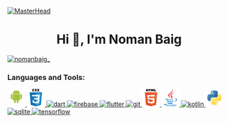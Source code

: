 [![MasterHead](https://2.bp.blogspot.com/-ZBJxNzkoXaM/Xod8lNLGk_I/AAAAAAAAOzk/VcraFVumnH0K5ljwbMcmVwnKPoCH3sO7QCLcBGAsYHQ/s1600/Artboard%2B1-200.jpg)](https://g.dev/nomiz)


<h1 align="center">Hi 👋, I'm Noman Baig</h1>
<!-- <h3 align="center">I have entrepreneurial skills and startup experience. I have worked on one e-commerce app and built different kinds of small projects on Android. I regularly contribute to open source on Github. I have completed computer science courses and have been certified by Harvard and Stanford.</h3> -->

<!-- <img align="right" alt="Coding" width="150" src="https://media.giphy.com/media/HscDLzkO8EOTmgkhQP/giphy.gif"> -->

<!-- <p align="left"> <img src="https://komarev.com/ghpvc/?username=nomanbaiga&label=Profile%20views&color=0e75b6&style=flat" alt="nomanbaiga" /> </p>

<p align="left"> <a href="https://github.com/ryo-ma/github-profile-trophy"><img src="https://github-profile-trophy.vercel.app/?username=nomanbaiga" alt="nomanbaiga" /></a> </p> -->

<p align="left"> <a href="https://twitter.com/nomanbaig_" target="blank"><img src="https://img.shields.io/twitter/follow/nomanbaig_?logo=twitter&style=for-the-badge" alt="nomanbaig_" /></a> </p>

<!-- - 💬 Ask me about **Android** -->

<!-- - 📫 How to reach me **something@gmail.com** -->

<!-- - 📄 Know about my experiences [https://drive.google.com/file/d/1kAQWPy3o0JPsYa2ifxtXGI13NK41MvXM/view?usp=share_link](https://drive.google.com/file/d/1kAQWPy3o0JPsYa2ifxtXGI13NK41MvXM/view?usp=share_link) -->

<!-- <h3 align="left">Connect with me:</h3>
<p align="left">
<a href="https://twitter.com/nomanbaig_" target="blank"><img align="center" src="https://raw.githubusercontent.com/rahuldkjain/github-profile-readme-generator/master/src/images/icons/Social/twitter.svg" alt="nomanbaig_" height="30" width="40" /></a>
<a href="https://linkedin.com/in/nomiz" target="blank"><img align="center" src="https://raw.githubusercontent.com/rahuldkjain/github-profile-readme-generator/master/src/images/icons/Social/linked-in-alt.svg" alt="nomiz" height="30" width="40" /></a>
<a href="https://stackoverflow.com/users/11522991" target="blank"><img align="center" src="https://raw.githubusercontent.com/rahuldkjain/github-profile-readme-generator/master/src/images/icons/Social/stack-overflow.svg" alt="11522991" height="30" width="40" /></a>
</p> -->

<h3 align="left">Languages and Tools:</h3>

<p align="left"> <a href="https://developer.android.com" target="_blank" rel="noreferrer"> <img src="https://raw.githubusercontent.com/devicons/devicon/master/icons/android/android-original-wordmark.svg" alt="android" width="40" height="40"/> </a> <a href="https://www.w3schools.com/css/" target="_blank" rel="noreferrer"> <img src="https://raw.githubusercontent.com/devicons/devicon/master/icons/css3/css3-original-wordmark.svg" alt="css3" width="40" height="40"/> </a> <a href="https://dart.dev" target="_blank" rel="noreferrer"> <img src="https://www.vectorlogo.zone/logos/dartlang/dartlang-icon.svg" alt="dart" width="40" height="40"/> </a> <a href="https://firebase.google.com/" target="_blank" rel="noreferrer"> <img src="https://www.vectorlogo.zone/logos/firebase/firebase-icon.svg" alt="firebase" width="40" height="40"/> </a> <a href="https://flutter.dev" target="_blank" rel="noreferrer"> <img src="https://www.vectorlogo.zone/logos/flutterio/flutterio-icon.svg" alt="flutter" width="40" height="40"/> </a> <a href="https://git-scm.com/" target="_blank" rel="noreferrer"> <img src="https://www.vectorlogo.zone/logos/git-scm/git-scm-icon.svg" alt="git" width="40" height="40"/> </a> <a href="https://www.w3.org/html/" target="_blank" rel="noreferrer"> <img src="https://raw.githubusercontent.com/devicons/devicon/master/icons/html5/html5-original-wordmark.svg" alt="html5" width="40" height="40"/> </a> <a href="https://www.java.com" target="_blank" rel="noreferrer"> <img src="https://raw.githubusercontent.com/devicons/devicon/master/icons/java/java-original.svg" alt="java" width="40" height="40"/> </a> <a href="https://kotlinlang.org" target="_blank" rel="noreferrer"> <img src="https://www.vectorlogo.zone/logos/kotlinlang/kotlinlang-icon.svg" alt="kotlin" width="40" height="40"/> </a> <a href="https://www.python.org" target="_blank" rel="noreferrer"> <img src="https://raw.githubusercontent.com/devicons/devicon/master/icons/python/python-original.svg" alt="python" width="40" height="40"/> </a> <a href="https://www.sqlite.org/" target="_blank" rel="noreferrer"> <img src="https://www.vectorlogo.zone/logos/sqlite/sqlite-icon.svg" alt="sqlite" width="40" height="40"/> </a> <a href="https://www.tensorflow.org" target="_blank" rel="noreferrer"> <img src="https://www.vectorlogo.zone/logos/tensorflow/tensorflow-icon.svg" alt="tensorflow" width="40" height="40"/> </a> </p>

<!-- <p><img align="left" src="https://github-readme-stats.vercel.app/api/top-langs?username=nomanbaiga&show_icons=true&locale=en&layout=compact" alt="nomanbaiga" /></p> -->

<!-- <p>&nbsp;<img align="center" src="https://github-readme-stats.vercel.app/api?username=nomanbaiga&show_icons=true&locale=en" alt="nomanbaiga" /></p> -->

<!-- <p><img align="center" src="https://github-readme-streak-stats.herokuapp.com/?user=nomanbaiga&" alt="nomanbaiga" /></p> -->
